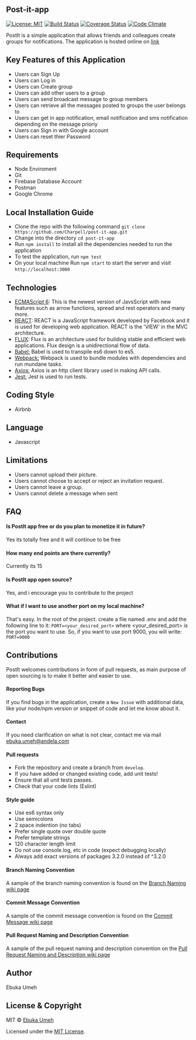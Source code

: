 ## Post-it-app
[![License: MIT](https://img.shields.io/badge/License-MIT-brightgreen.svg)](https://choosealicense.com/licenses/mit/)
[![Build Status](https://travis-ci.org/Charpell/post-it-app.svg?branch=Chore/second-feedback-implementation)](https://travis-ci.org/Charpell/post-it-app) [![Coverage Status](https://coveralls.io/repos/github/Charpell/post-it-app/badge.svg?branch=Chore/second-feedback-implementation)](https://coveralls.io/github/Charpell/post-it-app?branch=Chore/second-feedback-implementation)
[![Code Climate](https://codeclimate.com/github/Charpell/post-it-app/badges/gpa.svg)](https://codeclimate.com/github/Charpell/post-it-app)

PostIt is a simple application that allows friends and colleagues create groups for notifications. The application is hosted online on [link](https://post-it-app35.herokuapp.com/)

## Key Features of this Application
+ Users can Sign Up
+ Users can Log in
+ Users can Create group
+ Users can add other users to a group
+ Users can send broadcast message to group members
+ Users can retrieve all the messages posted to groups the user belongs to
+ Users can get in app notification, email notification and sms notification depending on the message prioriy
+ Users can Sign in with Google account
+ Users can reset thier Password


## Requirements
+ Node Enviroment 
+ Git 
+ Firebase Database Account
+ Postman
+ Google Chrome 

## Local Installation Guide
* Clone the repo with the following command `git clone https://github.com/Charpell/post-it-app.git`
* Change into the directory `cd post-it-app`
* Run `npm install` to install all the dependencies needed to run the application
* To test the application, run `npm test`
* On your local machine Run `npm start` to start the server and visit `http://localhost:3000`

## Technologies
 * [ECMAScript 6](http://es6-features.org/): This is the newest version of JavsScript with new features such as arrow functions, spread and rest operators and many more.
 * [REACT](https://facebook.github.io/react/): REACT is a JavaScript framework developed by Facebook and it is used for developing web application. REACT is the 'VIEW' in the MVC architecture.
 * [FLUX](http://facebook.github.io/flux/): Flux is an architecture used for building stable and efficient web applications. Flux design is a unidirectional flow of data.
 * [Babel:](https://babeljs.io/)  Babel is used to transpile es6 down to es5.
 * [Webpack:](https://webpack.github.io/docs/what-is-webpack.html)  Webpack is used to bundle modules with dependencies and run mundane tasks.
 * [Axios:](https://www.npmjs.com/package/axios)  Axios is an http client library used in making API calls.
 * [Jest:](https://facebook.github.io/jest/) Jest is used to run tests.

## Coding Style
- Airbnb 

## Language
- Javascript

## Limitations
+ Users cannot upload their picture.
+ Users cannot choose to accept or reject an invitation request.
+ Users cannot leave a group.
+ Users cannot delete a message when sent

## FAQ
#### Is PostIt app free or do you plan to monetize it in future?
Yes its totally free and it will continue to be free

#### How many end points are there currently?
Currently its 15

#### Is PostIt app open source?
Yes, and i encourage you to contribute to the project

#### What if I want to use another port on my local machine?
That's easy. In the root of the project. create a file named .env and add the following line to it:
`PORT=<your_desired_port>`
where <your_desired_port> is the port you want to use. So, if you want to use port 9000, you will write:
`PORT=9000`



## Contributions
PostIt welcomes contributions in form of pull requests, as main purpose of open sourcing is to make it better and easier to use.

#### Reporting Bugs
 If you find bugs in the application, create a `New Issue` with additional data, like your node/npm version or snippet of code and let me know about it.

#### Contact
 If you need clarification on what is not clear, contact me via mail [ebuka.umeh@andela.com](mailto:ebuka.umeh@andela.com)

#### Pull requests
+ Fork the repository and create a branch from `develop`.
+ If you have added or changed existing code, add unit tests!
+ Ensure that all unit tests passes.
+ Check that your code lints (Eslint)

#### Style guide
+ Use es6 syntax only
+ Use semicolons
+ 2 space indention (no tabs)
+ Prefer single quote over double quote
+ Prefer template strings
+ 120 character length limit
+ Do not use console.log, etc in code (expect debugging locally)
+ Always add exact versions of packages 3.2.0 instead of ^3.2.0

#### Branch Naming Convention
A sample of the branch naming convention is found on the [Branch Naming wiki page](https://github.com/Charpell/post-it-app/wiki/Branch-Naming-Convention)

#### Commit Message Convention
A sample of the commit message convention is  found on the [Commit Message wiki page](https://github.com/Charpell/post-it-app/wiki/Commit-Message-Convention)

#### Pull Request Naming and Description Convention
A sample of the pull request naming and description convention on the [Pull Request Naming and Description wiki page](https://github.com/Charpell/post-it-app/wiki/Pull-Request-Naming-and-Description-Convention)

## Author
Ebuka Umeh

## License & Copyright
MIT © [Ebuka Umeh](https://github.com/Charpell)

Licensed under the [MIT License](LICENSE).
